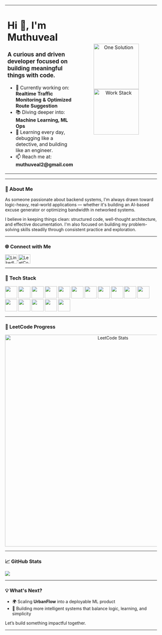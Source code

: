 <table>
  <tr>
    <td>

<h1 align="left">Hi 👋, I'm Muthuveal</h1>
<h3 align="left">A curious and driven developer focused on building meaningful things with code.</h3>

<ul>
  <li>🔭 Currently working on: <strong>Realtime Traffic Monitoring & Optimized Route Suggestion</strong></li>
  <li>📚 Diving deeper into: <strong>Machine Learning, ML Ops</strong></li>
  <li>🎯 Learning every day, debugging like a detective, and building like an engineer.</li>
  <li>📫 Reach me at: <strong>muthuveal2@gmail.com</strong></li>
</ul>

</td>
    <td align="center" width="300">
      <img src="https://raw.githubusercontent.com/muthu-py/muthu-py/main/assets/onesolution.png" width="150" alt="One Solution" />
      <br/>
      <img src="https://raw.githubusercontent.com/muthu-py/muthu-py/main/assets/workstack.png" width="150" alt="Work Stack" />
    </td>
  </tr>
</table>



---

### 🧭 About Me

As someone passionate about backend systems, I'm always drawn toward logic-heavy, real-world applications — whether it's building an AI-based excuse generator or optimizing bandwidth in networked systems.  

I believe in keeping things clean: structured code, well-thought architecture, and effective documentation. I'm also focused on building my problem-solving skills steadily through consistent practice and exploration.

---



### 🌐 Connect with Me

<p align="left">
  <a href="https://linkedin.com/in/muthuveal v" target="blank">
    <img align="center" src="https://raw.githubusercontent.com/rahuldkjain/github-profile-readme-generator/master/src/images/icons/Social/linked-in-alt.svg" alt="LinkedIn" height="30" width="40" />
  </a>
  <a href="https://leetcode.com/muthuveal_v" target="blank">
    <img align="center" src="https://raw.githubusercontent.com/rahuldkjain/github-profile-readme-generator/master/src/images/icons/Social/leet-code.svg" alt="LeetCode" height="30" width="40" />
  </a>
</p>

---

### 🧰 Tech Stack

<p align="left">
  <img src="https://cdn.jsdelivr.net/gh/devicons/devicon/icons/python/python-original.svg" width="40" height="40"/>
  <img src="https://cdn.jsdelivr.net/gh/devicons/devicon/icons/javascript/javascript-original.svg" width="40" height="40"/>
  <img src="https://cdn.jsdelivr.net/gh/devicons/devicon/icons/react/react-original.svg" width="40" height="40"/>
  <img src="https://cdn.jsdelivr.net/gh/devicons/devicon/icons/flask/flask-original.svg" width="40" height="40"/>
  <img src="https://cdn.jsdelivr.net/gh/devicons/devicon/icons/nodejs/nodejs-original.svg" width="40" height="40"/>
  <img src="https://cdn.jsdelivr.net/gh/devicons/devicon/icons/express/express-original.svg" width="40" height="40"/>
  <img src="https://cdn.jsdelivr.net/gh/devicons/devicon/icons/html5/html5-original.svg" width="40" height="40"/>
  <img src="https://cdn.jsdelivr.net/gh/devicons/devicon/icons/css3/css3-original.svg" width="40" height="40"/>
  <img src="https://cdn.jsdelivr.net/gh/devicons/devicon/icons/mongodb/mongodb-original.svg" width="40" height="40"/>
  <img src="https://cdn.jsdelivr.net/gh/devicons/devicon/icons/mysql/mysql-original.svg" width="40" height="40"/>
  <img src="https://cdn.jsdelivr.net/gh/devicons/devicon/icons/pandas/pandas-original.svg" width="40" height="40"/>
  <img src="https://www.vectorlogo.zone/logos/scikit_learn/scikit_learn-icon.svg" width="40" height="40"/>
  <img src="https://cdn.jsdelivr.net/gh/devicons/devicon/icons/tensorflow/tensorflow-original.svg" width="40" height="40"/>
  <img src="https://www.vectorlogo.zone/logos/pytorch/pytorch-icon.svg" width="40" height="40"/>
  <img src="https://cdn.jsdelivr.net/gh/devicons/devicon/icons/cplusplus/cplusplus-original.svg" width="40" height="40"/>
  <img src="https://cdn.jsdelivr.net/gh/devicons/devicon/icons/java/java-original.svg" width="40" height="40"/>
</p>

---

### 🧠 LeetCode  Progress

<p align="center">
  <img src="https://raw.githubusercontent.com/muthu-py/muthu-py/main/assets/leetcode-stats.png" alt="LeetCode Stats" width="700"/>
</p>

---

### 📈 GitHub Stats

<p align="left">
  <img src="https://github-readme-stats.vercel.app/api/top-langs/?username=muthu-py&layout=compact&theme=tokyonight" />
</p>

---


### 💡 What's Next?

- 🌍 Scaling **UrbanFlow** into a deployable ML product
- 🤖 Building more intelligent systems that balance logic, learning, and simplicity

Let’s build something impactful together.

---
